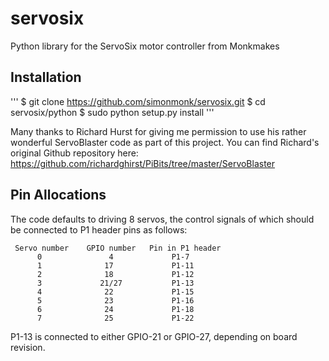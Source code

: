 # servosix
Python library for the ServoSix motor controller from Monkmakes

## Installation

'''
$ git clone https://github.com/simonmonk/servosix.git
$ cd servosix/python
$ sudo python setup.py install
'''

Many thanks to Richard Hurst for giving me permission to use his rather wonderful ServoBlaster code as part of this project. You can find Richard's original Github repository here: https://github.com/richardghirst/PiBits/tree/master/ServoBlaster

## Pin Allocations

The code defaults to driving 8 servos, the control signals of which should be
connected to P1 header pins as follows:

     Servo number    GPIO number   Pin in P1 header
          0               4             P1-7
          1              17             P1-11
          2              18             P1-12
          3             21/27           P1-13
          4              22             P1-15
          5              23             P1-16
          6              24             P1-18
          7              25             P1-22

P1-13 is connected to either GPIO-21 or GPIO-27, depending on board revision.
